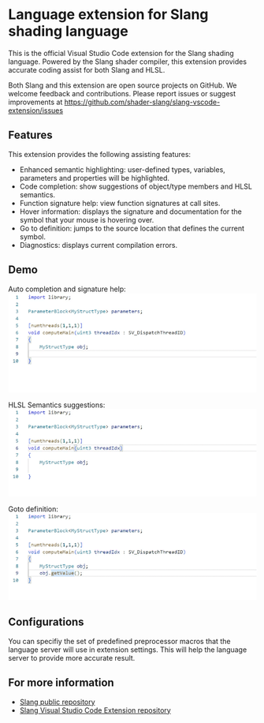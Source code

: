 # Language extension for Slang shading language

This is the official Visual Studio Code extension for the Slang shading language. Powered by the Slang shader compiler, this extension provides accurate coding assist for both Slang and HLSL.

Both Slang and this extension are open source projects on GitHub. We welcome feedback and contributions. Please report issues or suggest improvements at https://github.com/shader-slang/slang-vscode-extension/issues


## Features

This extension provides the following assisting features:
- Enhanced semantic highlighting: user-defined types, variables, parameters and properties will be highlighted.
- Code completion: show suggestions of object/type members and HLSL semantics.
- Function signature help: view function signatures at call sites.
- Hover information: displays the signature and documentation for the symbol that your mouse is hovering over.
- Go to definition: jumps to the source location that defines the current symbol.
- Diagnostics: displays current compilation errors.

## Demo

Auto completion and signature help:  
![Auto completion and signature help](doc/member-completion.gif)

HLSL Semantics suggestions:
![](doc/hlsl-semantic-completion.gif)

Goto definition:  
![Goto definition](doc/goto-def.gif)

## Configurations

You can specifiy the set of predefined preprocessor macros that the language server will use in extension settings. This will help the language server to provide more accurate result.

## For more information

* [Slang public repository](http://github.com/shader-slang/slang)
* [Slang Visual Studio Code Extension repository](https://github.com/shader-slang/slang-vscode-extension)

